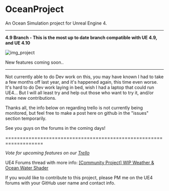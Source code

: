 # OceanProject
An Ocean Simulation project for Unreal Engine 4.

---------------------

**4.9 Branch - This is the most up to date branch compatible with UE 4.9, and UE 4.10**

![img_project](http://www.mediafire.com/convkey/ea7f/9ifotl4151ob4d2zg.jpg?size_id=5)

New features coming soon..

---------------------

Not currently able to do Dev work on this, you may have known I had to take a few months off last year, and it's happened again, this time even worse. It's hard to do Dev work laying in bed, wish I had a laptop that could run UE4... But I will all least try and help out those who want to try it, and/or make new contributions. 

Thanks all, the info below on regarding trello is not currently being monitored, but feel free to make a post here on github in the "issues" section temporarily. 

See you guys on the forums in the coming days! 


===================================================================


*Vote for upcoming features on our [Trello](https://trello.com/b/7dzOdkvw/ue4-ocean-weather-project)*

UE4 Forums thread with more info: [[Community Project] WIP Weather & Ocean Water Shader](https://forums.unrealengine.com/showthread.php?42092-Community-Project-WIP-Weather-amp-Ocean-Water-Shader)


If you would like to contribute to this project, please PM me on the UE4 forums with your GitHub user name and contact info.
